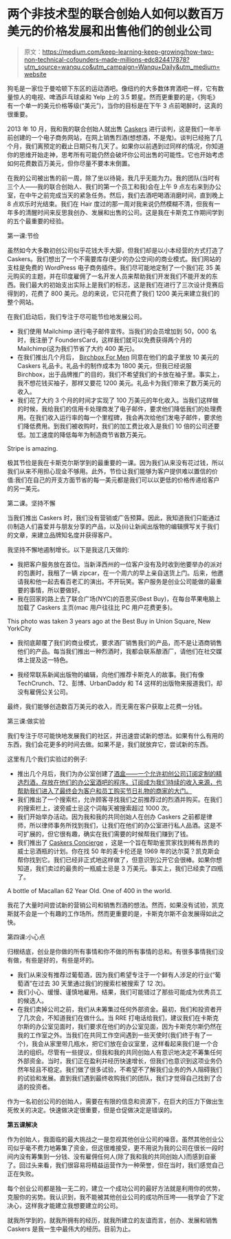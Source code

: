 # 两个非技术型的联合创始人如何以数百万美元的价格发展和出售他们的创业公司

> 原文：<https://medium.com/keep-learning-keep-growing/how-two-non-technical-cofounders-made-millions-edc824417878?utm_source=wanqu.co&utm_campaign=Wanqu+Daily&utm_medium=website>

狗毛是一家位于曼哈顿下东区的运动酒吧。像纽约的大多数体育酒吧一样，它有数量惊人的电视、啤酒乒乓球桌和 Yelp 上的 3.5 颗星。然而更重要的是，《狗毛》有一个单一的美元价格等级(“美元”)，当你的目标是在下午 3 点前喝醉时，这真的很重要。

2013 年 10 月，我和我的联合创始人就出售 [Caskers](http://www.caskers.com/) 进行谈判，这是我们一年半前创建的一个电子商务网站，在网上销售烈酒(想想酒，不是鬼)。谈判已经拖了几个月，我们离预定的截止日期只有几天了。如果你以前遇到过同样的情况，你知道你的思维开始走神，思考所有可能仍然会破坏你公司出售的可能性。它也开始考虑如何花费数百万美元，但你尽量不要本末倒置。

在我的公司被出售的前一周，除了坐以待毙，我几乎无能为力。我的团队(当时有三个人——我的联合创始人、我们的第一个员工和我)会在上午 9 点左右来到办公室，在中午之前完成当天的紧急任务。然后，我们去酒吧喝酒消磨时间，直到晚上 8 点欢乐时光结束。我们在 Hair 度过的那一周对我来说仍然模糊不清，但我有一年多的清醒时间来反思我创办、发展和出售的公司。这是我在卡斯克工作期间学到的五个最重要的经验。

第一课:节俭

虽然如今大多数初创公司似乎花钱大手大脚，但我们却是以小本经营的方式打造了 Caskers。我们想出了一个不需要库存(更少的办公空间)的商业模式。我们网站的支柱是免费的 WordPress 电子商务插件。我们尽可能地定制了一个我们花 35 美元购买的主题，并在印度雇佣了一名开发人员来帮助我们开发我们不能开发的东西。我们最大的初始支出实际上是我们的标志，这是我们在进行了三次设计竞赛后得到的，花费了 800 美元。总的来说，它只花费了我们 1200 美元来建立我们的整个网站。

在我们启动后，我们专注于尽可能节俭地发展公司。

*   我们使用 Mailchimp 进行电子邮件宣传。当我们的会员增加到 50，000 名时，我注册了 FoundersCard，这样我们就可以免费获得两个月的 Mailchimp(这为我们节省了大约 400 美元)。
*   在我们推出几个月后， [Birchbox For Men](http://blog.birchbox.com/post/32329511932/a-sneak-peek-at-octobers-birchbox-man-shipment) 同意在他们的盒子里放 10 美元的 Caskers 礼品卡。礼品卡的制作成本为 1800 美元，但我已经说服 Birchbox，出于品牌推广的目的，我们不希望我们的卡放在袖子里。事实上，我不想花钱买袖子，那样又要花 1200 美元。礼品卡为我们带来了数万美元的收入。
*   我们花了大约 3 个月的时间才实现了 100 万美元的年化收入。当我们这样做的时候，我给我们的信用卡处理商发了电子邮件，要求他们降低我们的处理费用。在我们收入运行率的每一个里程碑，我会再次给他们发电子邮件，要求他们降低费用。到我们被收购时，我们的加工费比收入是我们 10 倍的公司还要低。加工速度的降低每年为制造商节省数万美元。



Stripe is amazing.



极其节俭是我在卡斯克尔斯学到的最重要的一课。因为我们从来没有花过钱，所以我们从来不用担心现金不够用。此外，节俭让我们能够为客户提供难以置信的价值:我们在自己的开支方面节省的每一美元都是我们可以以更低的价格传递给客户的另一美元。

第二课。坚持不懈

当我们推出 Caskers 时，我们没有营销或广告预算。因此，我知道我们只能通过(I)制造人们喜爱并与朋友分享的产品，以及(ii)让新闻出版物的编辑撰写关于我们的文章，来建立品牌知名度并获得客户。

我坚持不懈地遏制增长。以下是我这几天做的:

*   我把客户服务放在首位。当新泽西州的一位客户没有及时收到他要举办的派对的包裹时，我租了一辆 zipcar，在一个周六的早上亲自送货上门。后来，他邀请我和他一起去看百老汇的演出。不开玩笑。客户服务是创业公司能做的最重要的事情，所以要做好。
*   我在回家的路上去了联合广场(NYC)的百思买(Best Buy)，在每台苹果电脑上加载了 Caskers 主页(mac 用户往往比 PC 用户花费更多)。



This photo was taken 3 years ago at the Best Buy in Union Square, New YorkCity



*   我彻底颠覆了我们的商业模式，要求酒厂销售我们的产品，而不是让酒商销售他们的产品。每当我们推出一种烈酒时，我都会联系酿酒厂，请他们在社交媒体上提及这一特色。



*   我经常联系新闻出版物的编辑，向他们推荐卡斯克人的故事。我们有像 TechCrunch、T2、彭博、UrbanDaddy 和 T4 这样的出版物来报道我们，却没有雇佣公关公司。

最终，我们能够创造数百万美元的收入，而无需在客户获取上花费一分钱。

第三课:做实验

我们专注于尽可能快地发展我们的社区，并迅速尝试新的想法。如果有什么有用的东西，我们会花更多的时间去做。如果不是，我们就放弃它，尝试新的东西。

这里有几个我们实验过的例子:

*   推出几个月后，我们为办公室创建了[酒盒——一个允许初创公司订阅定制的精选烈酒，存放在他们的办公室酒吧的程序。订阅成为我们持续的收入来源，也帮助我们进入了最终会为客户和员工购买节日礼物的商家的大门。](https://www.caskers.com/office/)
*   我们推出了一个搜索栏，允许顾客寻找我们之前推荐过的烈酒并购买。在我们的搜索栏上，波旁威士忌这个词每天被搜索超过 1000 次。
*   我们开始举办活动。因为我和我的共同创始人在创办 Caskers 之前都是律师，所以律师事务所找到我们，让我们在他们的办公室进行私人品酒。这是不可扩展的，但它很有趣，确实在我们需要的时候帮我们赚到了钱。
*   我们推出了 [Caskers Concierge](https://www.caskers.com/concierge/) ，这是一个旨在帮助鉴赏家找到稀有昂贵的威士忌酒瓶的计划。你在找 50 年的麦卡伦还是 1969 年的达尔莫？凯克斯会帮你找到它。我们已经非正式地这样做了，但意识到公开它会很棒。如果你想知道，我们卖过的最贵的一瓶威士忌是 3 万美元。事实上，我们已经卖了四瓶了。



A bottle of Macallan 62 Year Old. One of 400 in the world.



我花了大量时间尝试新的营销公司和销售烈酒的想法。然而，如果没有试验，凯克斯就不会是一个有趣的工作场所。然而更重要的是，卡斯克尔斯不会发展得如此之快。

第四课:小心点

归根结底，创业是你做的所有事情和你不做的所有事情的总和。有很多事情我们没有做，有些是好的，有些是坏的。

*   我们从来没有推荐过葡萄酒，因为我们希望专注于一个鲜有人涉足的行业(“葡萄酒”在过去 30 天里通过我们的搜索栏被搜索了 12 次)。
*   我们小心、缓慢、谨慎地雇用。结果，我们可能错过了那些可能成为优秀员工的候选人。
*   在我们卖掉公司之前，我们从未筹集过任何外部资金。最初，我们和投资者开了几次会，不知道我们在做什么。当 RRE 打电话给我们，建议我们在卡斯克尔斯的办公室见面时，我们要求在他们的办公室见面，因为卡斯克尔斯仍然在我的工作室之外。当我们在共同工作空间遇到一些天使时(我们终于有了一个)，我会从家里带几瓶水，把它们放在会议室里，这样看起来我们是一个合法的组织。尽管有一些提议，但我和我的共同创始人有意识地决定不筹集任何外部资金。当时，我们正在盈利并经历快速增长，但我们也意识到这项业务仍然年轻且不稳定。我们做了很多试验，不希望不了解我们业务的外人阻碍我们的试验和发展。直到我们遇到最终收购我们的团队，我们才觉得自己找到了合适的投资者。

作为一名初创公司的创始人，需要在有限的信息和资源下，在巨大的压力下做出生死攸关的决定。快速做决定很重要，但是仓促做决定是错误的。

**第五课解决**

作为创始人，我面临的最大挑战之一是忽视其他创业公司的噪音。虽然其他创业公司似乎毫不费力地筹集了资金，但这很难接受，更不用说为我的公司在很长一段时间内没有筹集到一分钱、没有雇佣任何人(除了我和我的共同创始人)而感到自豪了。回过头来看，我们很容易将精益运营作为一种荣誉，但在当时，我们感觉自己正在失败。

每个创业公司都是独一无二的，建立一个成功公司的最好方法就是利用你的优势，克服你的劣势。我认识到，我不能被其他创业公司的成功所压垮——我学会了下定决心，这样我才能建立我想要建立的公司。

就我所学到的，就我所拥有的经历，就我所建立的友谊而言，创办、发展和销售 Caskers 是我一生中最伟大的经历。目前为止。


